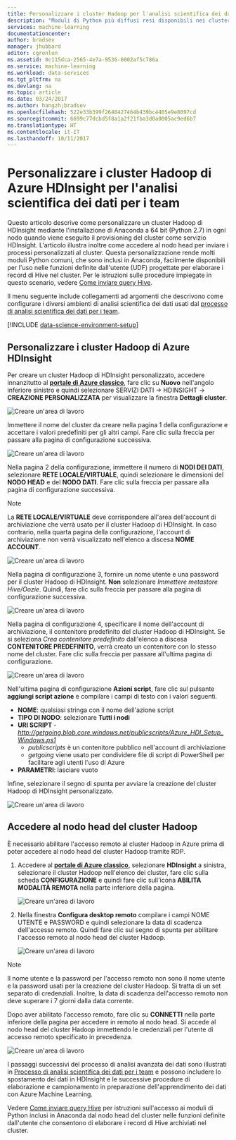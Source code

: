 ```yaml
---
title: Personalizzare i cluster Hadoop per l'analisi scientifica dei dati per i team | Documentazione Microsoft
description: "Moduli di Python più diffusi resi disponibili nei cluster personalizzati Hadoop di Azure HDInsight."
services: machine-learning
documentationcenter: 
author: bradsev
manager: jhubbard
editor: cgronlun
ms.assetid: 0c115dca-2565-4e7a-9536-6002af5c786a
ms.service: machine-learning
ms.workload: data-services
ms.tgt_pltfrm: na
ms.devlang: na
ms.topic: article
ms.date: 03/24/2017
ms.author: hangzh;bradsev
ms.openlocfilehash: 522e33b399f2648427464b439bc4405e9e8097cd
ms.sourcegitcommit: 6699c77dcbd5f8a1a2f21fba3d0a0005ac9ed6b7
ms.translationtype: HT
ms.contentlocale: it-IT
ms.lasthandoff: 10/11/2017
---
```

# <a name="customize-azure-hdinsight-hadoop-clusters-for-the-team-data-science-process"></a>Personalizzare i cluster Hadoop di Azure HDInsight per l'analisi scientifica dei dati per i team
Questo articolo descrive come personalizzare un cluster Hadoop di HDInsight mediante l'installazione di Anaconda a 64 bit (Python 2.7) in ogni nodo quando viene eseguito il provisioning del cluster come servizio HDInsight. L'articolo illustra inoltre come accedere al nodo head per inviare i processi personalizzati al cluster. Questa personalizzazione rende molti moduli Python comuni, che sono inclusi in Anaconda, facilmente disponibili per l'uso nelle funzioni definite dall'utente (UDF) progettate per elaborare i record di Hive nel cluster. Per le istruzioni sulle procedure impiegate in questo scenario, vedere [Come inviare query Hive](move-hive-tables.md#submit).

Il menu seguente include collegamenti ad argomenti che descrivono come configurare i diversi ambienti di analisi scientifica dei dati usati dal [processo di analisi scientifica dei dati per i team](overview.md).

[!INCLUDE [data-science-environment-setup](../../../includes/cap-setup-environments.md)]

## <a name="customize"></a>Personalizzare i cluster Hadoop di Azure HDInsight
Per creare un cluster Hadoop di HDInsight personalizzato, accedere innanzitutto al [**portale di Azure classico**](https://manage.windowsazure.com/), fare clic su **Nuovo** nell'angolo inferiore sinistro e quindi selezionare SERVIZI DATI -> HDINSIGHT -> **CREAZIONE PERSONALIZZATA** per visualizzare la finestra **Dettagli cluster**. 

![Creare un'area di lavoro](./media/customize-hadoop-cluster/customize-cluster-img1.png)

Immettere il nome del cluster da creare nella pagina 1 della configurazione e accettare i valori predefiniti per gli altri campi. Fare clic sulla freccia per passare alla pagina di configurazione successiva. 

![Creare un'area di lavoro](./media/customize-hadoop-cluster/customize-cluster-img1.png)

Nella pagina 2 della configurazione, immettere il numero di **NODI DEI DATI**, selezionare **RETE LOCALE/VIRTUALE**, quindi selezionare le dimensioni del **NODO HEAD** e del **NODO DATI**. Fare clic sulla freccia per passare alla pagina di configurazione successiva.

> [!NOTE]
> La **RETE LOCALE/VIRTUALE** deve corrispondere all'area dell'account di archiviazione che verrà usato per il cluster Hadoop di HDInsight. In caso contrario, nella quarta pagina della configurazione, l'account di archiviazione non verrà visualizzato nell'elenco a discesa **NOME ACCOUNT**.
> 
> 

![Creare un'area di lavoro](./media/customize-hadoop-cluster/customize-cluster-img3.png)

Nella pagina di configurazione 3, fornire un nome utente e una password per il cluster Hadoop di HDInsight. **Non** selezionare *Immettere metastore Hive/Oozie*. Quindi, fare clic sulla freccia per passare alla pagina di configurazione successiva. 

![Creare un'area di lavoro](./media/customize-hadoop-cluster/customize-cluster-img4.png)

Nella pagina di configurazione 4, specificare il nome dell'account di archiviazione, il contenitore predefinito del cluster Hadoop di HDInsight. Se si seleziona *Crea contenitore predefinito* dall'elenco a discesa **CONTENITORE PREDEFINITO**, verrà creato un contenitore con lo stesso nome del cluster. Fare clic sulla freccia per passare all'ultima pagina di configurazione.

![Creare un'area di lavoro](./media/customize-hadoop-cluster/customize-cluster-img5.png)

Nell'ultima pagina di configurazione **Azioni script**, fare clic sul pulsante **aggiungi script azione** e compilare i campi di testo con i valori seguenti.

* **NOME**: qualsiasi stringa con il nome dell'azione script
* **TIPO DI NODO**: selezionare **Tutti i nodi**
* **URI SCRIPT** - *http://getgoing.blob.core.windows.net/publicscripts/Azure_HDI_Setup_Windows.ps1* 
  * *publicscripts* è un contenitore pubblico nell'account di archiviazione 
  * *getgoing* viene usato per condividere file di script di PowerShell per facilitare agli utenti l'uso di Azure
* **PARAMETRI**: lasciare vuoto

Infine, selezionare il segno di spunta per avviare la creazione del cluster Hadoop di HDInsight personalizzato. 

![Creare un'area di lavoro](./media/customize-hadoop-cluster/script-actions.png)

## <a name="headnode"></a> Accedere al nodo head del cluster Hadoop
È necessario abilitare l'accesso remoto al cluster Hadoop in Azure prima di poter accedere al nodo head del cluster Hadoop tramite RDP. 

1. Accedere al [**portale di Azure classico**](https://manage.windowsazure.com/), selezionare **HDInsight** a sinistra, selezionare il cluster Hadoop nell'elenco dei cluster, fare clic sulla scheda **CONFIGURAZIONE** e quindi fare clic sull'icona **ABILITA MODALITÀ REMOTA** nella parte inferiore della pagina.
   
    ![Creare un'area di lavoro](./media/customize-hadoop-cluster/enable-remote-access-1.png)
2. Nella finestra **Configura desktop remoto** compilare i campi NOME UTENTE e PASSWORD e quindi selezionare la data di scadenza dell'accesso remoto. Quindi fare clic sul segno di spunta per abilitare l'accesso remoto al nodo head del cluster Hadoop.
   
    ![Creare un'area di lavoro](./media/customize-hadoop-cluster/enable-remote-access-2.png)

> [!NOTE]
> Il nome utente e la password per l'accesso remoto non sono il nome utente e la password usati per la creazione del cluster Hadoop. Si tratta di un set separato di credenziali. Inoltre, la data di scadenza dell'accesso remoto non deve superare i 7 giorni dalla data corrente.
> 
> 

Dopo aver abilitato l'accesso remoto, fare clic su **CONNETTI** nella parte inferiore della pagina per accedere in remoto al nodo head. Si accede al nodo head del cluster Hadoop immettendo le credenziali per l'utente di accesso remoto specificato in precedenza.

![Creare un'area di lavoro](./media/customize-hadoop-cluster/enable-remote-access-3.png)

I passaggi successivi del processo di analisi avanzata dei dati sono illustrati in [Processo di analisi scientifica dei dati per i team](https://azure.microsoft.com/documentation/learning-paths/cortana-analytics-process/) e possono includere lo spostamento dei dati in HDInsight e le successive procedure di elaborazione e campionamento in preparazione dell'apprendimento dei dati con Azure Machine Learning.

Vedere [Come inviare query Hive](move-hive-tables.md#submit) per istruzioni sull'accesso ai moduli di Python inclusi in Anaconda dal nodo head del cluster nelle funzioni definite dall'utente che consentono di elaborare i record di Hive archiviati nel cluster.

